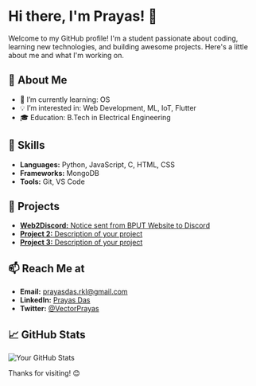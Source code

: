 # Hi there, I'm Prayas! 👋

Welcome to my GitHub profile! I'm a student passionate about coding, learning new technologies, and building awesome projects. Here's a little about me and what I'm working on.

## 🚀 About Me
- 🌱 I’m currently learning: OS
- 💡 I’m interested in: Web Development, ML, IoT, Flutter
- 🎓 Education: B.Tech in Electrical Engineering

## 🔧 Skills
- **Languages:** Python, JavaScript, C, HTML, CSS
- **Frameworks:** MongoDB
- **Tools:** Git, VS Code

## 🌟 Projects
- [**Web2Discord:** Notice sent from BPUT Website to Discord](https://github.com/vectorwiz/web2discord)
- [**Project 2:** Description of your project](https://github.com/yourusername/project2)
- [**Project 3:** Description of your project](https://github.com/yourusername/project3)
  
## 📫 Reach Me at
- **Email:** <a href="mailto:prayasdas.rkl@gmail.com" target="_blank">prayasdas.rkl@gmail.com</a>
- **LinkedIn:** <a href="https://www.linkedin.com/in/prayasdaslk/" target="_blank">Prayas Das</a>
- **Twitter:** <a href="https://twitter.com/VectorPrayas" target="_blank">@VectorPrayas</a>

## 📈 GitHub Stats
![Your GitHub Stats](https://github-readme-stats.vercel.app/api?username=sillyscript&show_icons=true&theme=radical)

Thanks for visiting! 😊
